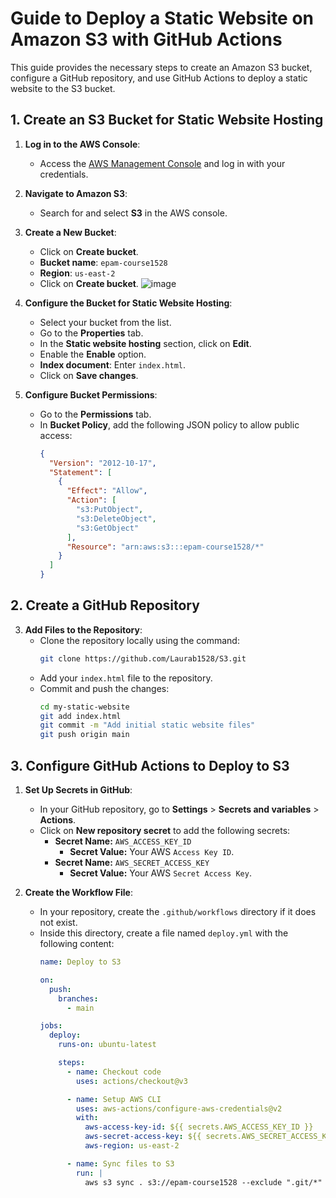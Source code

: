 # Guide to Deploy a Static Website on Amazon S3 with GitHub Actions

This guide provides the necessary steps to create an Amazon S3 bucket, configure a GitHub repository, and use GitHub Actions to deploy a static website to the S3 bucket.

## 1. Create an S3 Bucket for Static Website Hosting

1. **Log in to the AWS Console**:
   - Access the [AWS Management Console](https://aws.amazon.com/console/) and log in with your credentials.

2. **Navigate to Amazon S3**:
   - Search for and select **S3** in the AWS console.

3. **Create a New Bucket**:
   - Click on **Create bucket**.
   - **Bucket name**: `epam-course1528`
   - **Region**: `us-east-2`
   - Click on **Create bucket**.
     ![image](https://github.com/user-attachments/assets/d3cca523-53f7-494c-899a-d77a0202b942)

4. **Configure the Bucket for Static Website Hosting**:
   - Select your bucket from the list.
   - Go to the **Properties** tab.
   - In the **Static website hosting** section, click on **Edit**.
   - Enable the **Enable** option.
   - **Index document**: Enter `index.html`.
   - Click on **Save changes**.

5. **Configure Bucket Permissions**:
   - Go to the **Permissions** tab.
   - In **Bucket Policy**, add the following JSON policy to allow public access:
     ```json
     {
       "Version": "2012-10-17",
       "Statement": [
         {
           "Effect": "Allow",
           "Action": [
             "s3:PutObject",
             "s3:DeleteObject",
             "s3:GetObject"
           ],
           "Resource": "arn:aws:s3:::epam-course1528/*"
         }
       ]
     }
     ```

## 2. Create a GitHub Repository


3. **Add Files to the Repository**:
   - Clone the repository locally using the command:
     ```bash
     git clone https://github.com/Laurab1528/S3.git
     ```
   - Add your `index.html` file to the repository.
   - Commit and push the changes:
     ```bash
     cd my-static-website
     git add index.html
     git commit -m "Add initial static website files"
     git push origin main
     ```

## 3. Configure GitHub Actions to Deploy to S3

1. **Set Up Secrets in GitHub**:
   - In your GitHub repository, go to **Settings** > **Secrets and variables** > **Actions**.
   - Click on **New repository secret** to add the following secrets:
     - **Secret Name:** `AWS_ACCESS_KEY_ID`
       - **Secret Value:** Your AWS `Access Key ID`.
     - **Secret Name:** `AWS_SECRET_ACCESS_KEY`
       - **Secret Value:** Your AWS `Secret Access Key`.

2. **Create the Workflow File**:
   - In your repository, create the `.github/workflows` directory if it does not exist.
   - Inside this directory, create a file named `deploy.yml` with the following content:
     ```yaml
     name: Deploy to S3

     on:
       push:
         branches:
           - main

     jobs:
       deploy:
         runs-on: ubuntu-latest

         steps:
           - name: Checkout code
             uses: actions/checkout@v3

           - name: Setup AWS CLI
             uses: aws-actions/configure-aws-credentials@v2
             with:
               aws-access-key-id: ${{ secrets.AWS_ACCESS_KEY_ID }}
               aws-secret-access-key: ${{ secrets.AWS_SECRET_ACCESS_KEY }}
               aws-region: us-east-2

           - name: Sync files to S3
             run: |
               aws s3 sync . s3://epam-course1528 --exclude ".git/*" --exclude ".github/*" --delete
     ```

